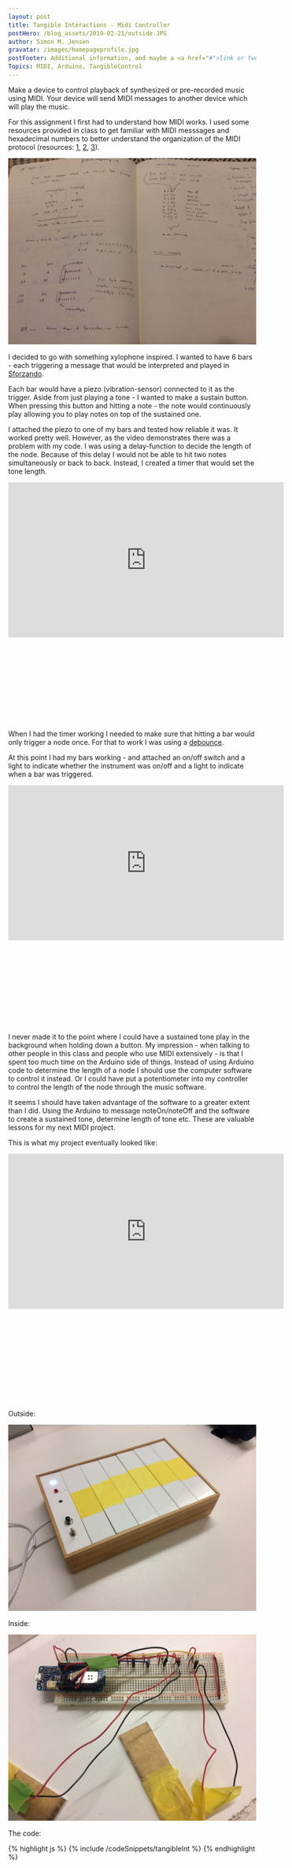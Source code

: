```yaml
---
layout: post
title: Tangible Interactions - Midi Controller
postHero: /blog_assets/2019-02-21/outside.JPG
author: Simon M. Jensen
gravatar: /images/homepageprofile.jpg
postFooter: Additional information, and maybe a <a href="#">link or two</a>
Topics: MIDI, Arduino, TangibleControl
---
```


Make a device to control playback of synthesized or pre-recorded music using MIDI. Your device will send MIDI messages to another device which will play the music.

For this assignment I first had to understand how MIDI works. I used some resources provided in class to get familiar with MIDI messsages and hexadecimal numbers to better understand the organization of the MIDI protocol (resources: [1](https://tigoe.github.io/SoundExamples/midi.html), [2](https://tigoe.github.io/SoundExamples/midi.html), [3](https://tigoe.github.io/SoundExamples/midi.html)).

<div class="aroundImage">
<img src="/blog_assets/2019-02-21/midi.JPG"
     alt="circles">
</div>

I decided to go with something xylophone inspired. I wanted to have 6 bars - each triggering a message that would be interpreted and played in [Sforzando](https://www.plogue.com/products/sforzando.html).

Each bar would have a piezo (vibration-sensor) connected to it as the trigger. Aside from just playing a tone - I wanted to make a sustain button. When pressing this button and hitting a note - the note would continuously play allowing you to play notes on top of the sustained one.

I attached the piezo to one of my bars and tested how reliable it was. It worked pretty well. However, as the video demonstrates there was a problem with my code. I was using a delay-function to decide the length of the node. Because of this delay I would not be able to hit two notes simultaneously or back to back. Instead, I created a timer that would set the tone length.

<div class="blogcolumn">
    <div class="aroundSketch">
<iframe width="560" height="315" src="https://www.youtube.com/embed/-IiN-4BHT9Q" frameborder="0" allow="accelerometer; autoplay; encrypted-media; gyroscope; picture-in-picture" allowfullscreen></iframe>
</div>
</div>

<br>
<br>
<br>
<br>
<br>
<br>
<br>
<br>
<br>
<br>


When I had the timer working I needed to make sure that hitting a bar would only trigger a node once. For that to work I was using a [debounce](https://www.arduino.cc/en/Tutorial/Debounce).

At this point I had my bars working - and attached an on/off switch and a light to indicate whether the instrument was on/off and a light to indicate when a bar was triggered.  

<div class="blogcolumn">
    <div class="aroundSketch">
<iframe width="560" height="315" src="https://www.youtube.com/embed/w77QoC-kpD0" frameborder="0" allow="accelerometer; autoplay; encrypted-media; gyroscope; picture-in-picture" allowfullscreen></iframe>
</div>
</div>

<br>
<br>
<br>
<br>
<br>
<br>
<br>
<br>
<br>
<br>


I never made it to the point where I could have a sustained tone play in the background when holding down a button. My impression - when talking to other people in this class and people who use MIDI extensively - is that I spent too much time on the Arduino side of things. Instead of using Arduino code to determine the length of a node I should use the computer software to control it instead. Or I could have put a potentiometer into my controller to control the length of the node through the music software.

It seems I should have taken advantage of the software to a greater extent than I did. Using the Arduino to message noteOn/noteOff and the software to create a sustained tone, determine length of tone etc. These are valuable lessons for my next MIDI project.

This is what my project eventually looked like:

<div class="blogcolumn">
    <div class="aroundSketch">
<iframe width="560" height="315" src="https://www.youtube.com/embed/ddk3WCEniwE" frameborder="0" allow="accelerometer; autoplay; encrypted-media; gyroscope; picture-in-picture" allowfullscreen></iframe>
</div>
</div>

<br>
<br>
<br>
<br>
<br>
<br>
<br>
<br>
<br>
<br>
<br>


Outside:

<div class="aroundImage">
<img src="/blog_assets/2019-02-21/outside.JPG"
     alt="circles">
</div>

Inside:

<div class="aroundImage">
<img src="/blog_assets/2019-02-21/inside.JPG"
     alt="circles">
</div>


The code:

<div>
{% highlight js %}
{% include /codeSnippets/tangibleInt %}
{% endhighlight %}
</div>

<br>
<br>

